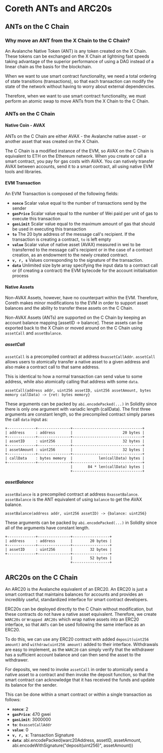 # Coreth ANTs and ARC20s

## ANTs on the C Chain

### Why move an ANT from the X Chain to the C Chain?

An Avalanche Native Token (ANT) is any token created on the X Chain. These tokens can be exchanged on the X Chain at lightning fast speeds taking advantage of the superior performance of using a DAG instead of a linear chain as the basis for the blockchain.

When we want to use smart contract functionality, we need a total ordering of state transitions (transactions), so that each transaction can modify the state of the network without having to worry about external dependencies.

Therefore, when we want to use smart contract functionality, we must perform an atomic swap to move ANTs from the X Chain to the C Chain.

### ANTs on the C Chain

#### Native Coin - AVAX

ANTs on the C Chain are either AVAX - the Avalanche native asset - or another asset that was created on the X Chain.

The C Chain is a modified instance of the EVM, so AVAX on the C Chain is equivalent to ETH on the Ethereum network. When you create or call a smart contract, you pay for gas costs with AVAX. You can natively transfer AVAX between accounts, send it to a smart contract, all using native EVM tools and libraries.

#### EVM Transaction

An EVM Transaction is composed of the following fields:

* **`nonce`** Scalar value equal to the number of transactions send by the sender
* **`gasPrice`** Scalar value equal to tthe number of Wei paid per unit of gas to execute this transaction
* **`gasLimit`** Scalar value equal to the maximum amount of gas that should be used in executing this transaction
* **`to`** The 20 byte address of the message call's recipient. If the transaction is creating a contract, `to` is left empty
* **`value`** Scalar value of native asset (AVAX) measured in wei to be transferred to the message call's recipient or in the case of a contract creation, as an endowment to the newly created contract.
* **`v, r, s`** Values corresponding to the signature of the transaction.
* **`data`** Unlimited size byte array specifying the input data to a contract call or (if creating a contract) the EVM bytecode for the account initialisation process

#### Native Assets

Non-AVAX Assets, however, have no counterpart within the EVM. Therefore, Coreth makes minor modifications to the EVM in order to support asset balances and the ability to transfer these assets on the C Chain.

Non-AVAX Assets (ANTs) are supported on the C Chain by keeping an account balance mapping [assetID -> balance]. These assets can be exported back to the X Chain or moved around on the C Chain using `assetCall` and `assetBalance`.

##### assetCall

`assetCall` is a precompiled contract at address `0xassetCallAddr`. `assetCall` allows users to atomically transfer a native asset to a given address and also make a contract call to that same address.

This is identical to how a normal transaction can send value to some address, while also atomically calling that address with some `data`.


```text
assetCall(address addr, uint256 assetID, uint256 assetAmount, bytes memory callData) -> {ret: bytes memory}
```

These arguments can be packed by `abi.encodePacked(...)` in Solidity since there is only one argument with variadic length (callData). The first three arguments are constant length, so the precompiled contract simply parses the call `data` input as:


```text
+-------------+---------------+--------------------------------+
| address     : address       |                       20 bytes |
+-------------+---------------+--------------------------------+
| assetID     : uint256       |                       32 bytes |
+-------------+---------------+--------------------------------+
| assetAmount : uint256       |                       32 bytes |
+-------------+---------------+--------------------------------+
| callData    : bytes memory  |            len(callData) bytes |
+-------------+---------------+--------------------------------+
                              |       84 * len(callData) bytes |
                              +--------------------------------+
```


##### assetBalance

`assetBalance` is a precompiled contract at address `0xassetBalance`. `assetBalance` is the ANT equivalent of using `balance` to get the AVAX balance.


```text
assetBalance(address addr, uint256 assetID) -> {balance: uint256}
```

These arguments can be packed by `abi.encodePacked(...)` in Solidity since all of the arguments have constant length.

```text
+-------------+---------------+-----------------+
| address     : address       |        20 bytes |
+-------------+---------------+-----------------+
| assetID     : uint256       |        32 bytes |
+-------------+---------------+-----------------+
                              |        52 bytes |
                              +-----------------+
```


## ARC20s on the C Chain

An ARC20 is the Avalanche equivalent of an ERC20. An ERC20 is just a smart contract that maintains balances for accounts and provides an incredibly useful, standardized interface for smart contract developers.

ERC20s can be deployed directly to the C Chain without modification, but these contracts do not have a native asset equivalent. Therefore, we create `WARC20s` or `Wrapped ARC20s` which wrap native assets into an ERC20 interface, so that `ANTs` can be used following the same interface as an ERC20.

To do this, we can use any ERC20 contract with added `deposit(uint256 amount)` and `withdraw(uint256 amount)` added to their interface. Withdrawals are easy to implement, as the `WARC20` can simply verify that the withdrawer has a sufficient account balance and can then send the asset to the withdrawer.

For deposits, we need to invoke `assetCall` in order to atomically send a native asset to a contract and then invoke the deposit function, so that the smart contract can acknowledge that it has received the funds and update its balance for the sender.

This can be done within a smart contract or within a single transaction as follows:

* **`nonce`**: 2
* **`gasPrice`**: 470 gwei
* **`gasLimit`**: 3000000
* **`to`**: `0xassetCallAddr`
* **`value`**: 0
* **`v, r, s`**: Transaction Signature
* **`data`**: abi.encodePacked(warc20Address, assetID, assetAmount, abi.encodeWithSignature("deposit(uint256)", assetAmount))
